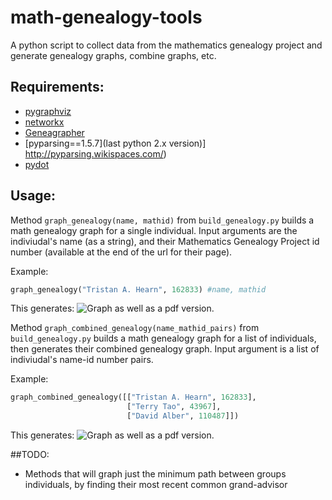 math-genealogy-tools
=====================
A python script to collect data from the mathematics genealogy project and
generate genealogy graphs, combine graphs, etc.

## Requirements:
- [pygraphviz](http://networkx.lanl.gov/pygraphviz/)
- [networkx](http://networkx.github.io/)
- [Geneagrapher](http://www.davidalber.net/geneagrapher/)
- [pyparsing==1.5.7](last python 2.x version)] http://pyparsing.wikispaces.com/)
- [pydot](https://code.google.com/p/pydot/)

## Usage:
Method `graph_genealogy(name, mathid)` from `build_genealogy.py` builds a math genealogy graph for a single individual.
Input arguments are the indiviudal's name (as a string), and their Mathematics Genealogy Project id number (available at
the end of the url for their page).

Example:
```python
graph_genealogy("Tristan A. Hearn", 162833) #name, mathid
```
This generates:
![Graph](http://i.imgur.com/G9UtDYv.jpg)
as well as a pdf version.

Method `graph_combined_genealogy(name_mathid_pairs)` from `build_genealogy.py` builds a math genealogy graph for a list
of individuals, then generates their combined genealogy graph.
Input argument is a list of indiviudal's name-id number pairs.

Example:
```python
graph_combined_genealogy([["Tristan A. Hearn", 162833],
                          ["Terry Tao", 43967],
                          ["David Alber", 110487]])
```
This generates:
![Graph](http://i.imgur.com/zelQDx9.jpg)
as well as a pdf version.

##TODO:

- Methods that will graph just the minimum path between groups individuals, by finding their most recent common grand-advisor
